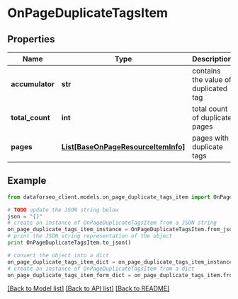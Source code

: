 # OnPageDuplicateTagsItem


## Properties

Name | Type | Description | Notes
------------ | ------------- | ------------- | -------------
**accumulator** | **str** | contains the value of duplicated tag | [optional] 
**total_count** | **int** | total count of duplicate pages | [optional] 
**pages** | [**List[BaseOnPageResourceItemInfo]**](BaseOnPageResourceItemInfo.md) | pages with duplicate tags | [optional] 

## Example

```python
from dataforseo_client.models.on_page_duplicate_tags_item import OnPageDuplicateTagsItem

# TODO update the JSON string below
json = "{}"
# create an instance of OnPageDuplicateTagsItem from a JSON string
on_page_duplicate_tags_item_instance = OnPageDuplicateTagsItem.from_json(json)
# print the JSON string representation of the object
print OnPageDuplicateTagsItem.to_json()

# convert the object into a dict
on_page_duplicate_tags_item_dict = on_page_duplicate_tags_item_instance.to_dict()
# create an instance of OnPageDuplicateTagsItem from a dict
on_page_duplicate_tags_item_form_dict = on_page_duplicate_tags_item.from_dict(on_page_duplicate_tags_item_dict)
```
[[Back to Model list]](../README.md#documentation-for-models) [[Back to API list]](../README.md#documentation-for-api-endpoints) [[Back to README]](../README.md)



